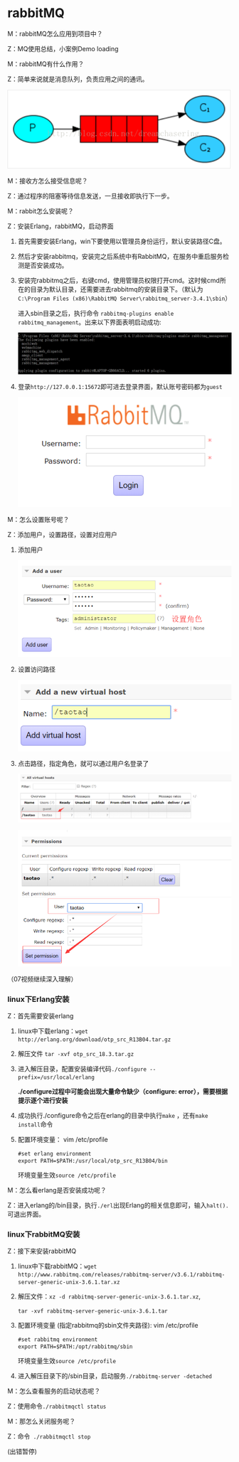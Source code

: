 # rabbitMQ   

M：rabbitMQ怎么应用到项目中？

Z：MQ使用总结，小案例Demo  loading

M：rabbitMQ有什么作用？   

Z：简单来说就是消息队列，负责应用之间的通讯。   

![](../img/ra01.png)  

M：接收方怎么接受信息呢？

Z：通过程序的阻塞等待信息发送，一旦接收即执行下一步。

M：rabbit怎么安装呢？

Z：安装Erlang，rabbitMQ，启动界面

1. 首先需要安装Erlang，win下要使用以管理员身份运行，默认安装路径C盘。

2. 然后才安装rabbitmq，安装完之后系统中有RabbitMQ，在服务中重启服务检测是否安装成功。

3. 安装完rabbitmq之后，右键cmd，使用管理员权限打开cmd。这时候cmd所在的目录为默认目录，还需要进去rabbitmq的安装目录下。（默认为``C:\Program Files (x86)\RabbitMQ Server\rabbitmq_server-3.4.1\sbin``）  

   进入sbin目录之后，执行命令 ``rabbitmq-plugins enable rabbitmq_management``。出来以下界面表明启动成功:

   ![](../img/ra02.png)    

4. 登录``http://127.0.0.1:15672``即可进去登录界面，默认账号密码都为``guest``   

   ![](../img/ra03.png)  

M：怎么设置账号呢？

Z：添加用户，设置路径，设置对应用户  

1. 添加用户

   ![](../img/ra04.png)  

2. 设置访问路径  

   ![](../img/ra05.png)  

3. 点击路径，指定角色，就可以通过用户名登录了

   ![](../img/ra06.png)  

   ![](../img/ra07.png)    

（07视频继续深入理解）

### linux下Erlang安装  

Z：首先需要安装erlang  

1. linux中下载erlang：``wget http://erlang.org/download/otp_src_R13B04.tar.gz``    

2. 解压文件  ``tar -xvf otp_src_18.3.tar.gz``  

3. 进入解压目录，配置安装编译代码``./configure --prefix=/usr/local/erlang``  

   **./configure过程中可能会出现大量命令缺少（configure: error），需要根据提示逐个进行安装**   

4. 成功执行./configure命令之后在erlang的目录中执行``make``   ，还有``make install``命令   

5. 配置环境变量： vim  /etc/profile

   ```properties
   #set erlang environment
   export PATH=$PATH:/usr/local/otp_src_R13B04/bin
   ```

   环境变量生效``source /etc/profile``    

M：怎么看erlang是否安装成功呢？

Z：进入erlang的/bin目录，执行``./erl``出现Erlang的相关信息即可，输入``halt().``可退出界面。

### linux下rabbitMQ安装  

Z：接下来安装rabbitMQ

1. linux中下载rabbitMQ：``wget http://www.rabbitmq.com/releases/rabbitmq-server/v3.6.1/rabbitmq-server-generic-unix-3.6.1.tar.xz``       

2. 解压文件：``xz -d rabbitmq-server-generic-unix-3.6.1.tar.xz``,

   ``tar -xvf rabbitmq-server-generic-unix-3.6.1.tar``   

3. 配置环境变量  (指定rabbitmq的sbin文件夹路径): vim  /etc/profile

   ```properties
   #set rabbitmq environment
   export PATH=$PATH:/opt/rabbitmq/sbin
   ```

   环境变量生效``source /etc/profile``    

4. 进入解压目录下的/sbin目录，启动服务``./rabbitmq-server -detached``   

M：怎么查看服务的启动状态呢？

Z：使用命令``./rabbitmqctl status``   

M：那怎么关闭服务呢？

Z：命令`` ./rabbitmqctl stop``   

(出错暂停)

